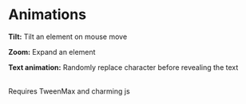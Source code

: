 # Animations

**Tilt:** Tilt an element on mouse move

**Zoom:** Expand an element

**Text animation:** Randomly replace character before revealing the text

\
Requires TweenMax and charming js

